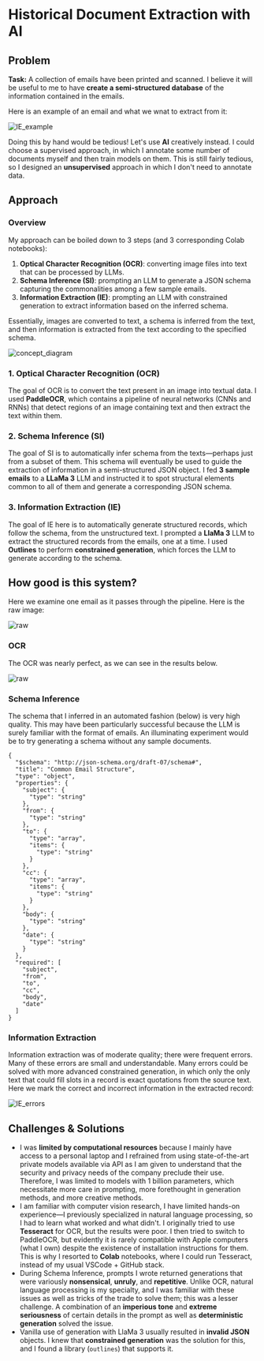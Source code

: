 # Historical Document Extraction with AI

## Problem
**Task:** A collection of emails have been printed and scanned. I believe it will be useful to me to have **create a semi-structured database** of the information contained in the emails.

Here is an example of an email and what we wnat to extract from it:

![IE_example](IE_example.png)


Doing this by hand would be tedious! Let's use **AI** creatively instead. I could choose a supervised approach, in which I annotate some number of documents myself and then train models on them. This is still fairly tedious, so I designed an **unsupervised** approach in which I don't need to annotate data.

## Approach
### Overview
My approach can be boiled down to 3 steps (and 3 corresponding Colab notebooks):

1. **Optical Character Recognition (OCR)**: converting image files into text that can be processed by LLMs.
2. **Schema Inference (SI)**: prompting an LLM to generate a JSON schema capturing the commonalities among a few sample emails.
3. **Information Extraction (IE)**: prompting an LLM with constrained generation to extract information based on the inferred schema.

Essentially, images are converted to text, a schema is inferred from the text, and then information is extracted from the text according to the specified schema.

![concept_diagram](concept_diagram.png)

### 1. Optical Character Recognition (OCR)
The goal of OCR is to convert the text present in an image into textual data. I used **PaddleOCR**, which contains a pipeline of neural networks (CNNs and RNNs) that detect regions of an image containing text and then extract the text within them.

### 2. Schema Inference (SI)
The goal of SI is to automatically infer schema from the texts—perhaps just from a subset of them. This schema will eventually be used to guide the extraction of information in a semi-structured JSON object. I fed **3 sample emails** to a **LLaMa 3** LLM and instructed it to spot structural elements common to all of them and generate a corresponding JSON schema. 

### 3. Information Extraction (IE)
The goal of IE here is to automatically generate structured records, which follow the schema, from the unstructured text. I prompted a **LlaMa 3** LLM to extract the structured records from the emails, one at a time. I used **Outlines** to perform **constrained generation**, which forces the LLM to generate according to the schema.

## How good is this system?
Here we examine one email as it passes through the pipeline. Here is the raw image:

![raw](truncated_80909413.png)
### OCR
The OCR was nearly perfect, as we can see in the results below.

![raw](ocr_80909413.png)

### Schema Inference
The schema that I inferred in an automated fashion (below) is very high quality. This may have been particularly successful because the LLM is surely familiar with the format of emails. An illuminating experiment would be to try generating a schema without any sample documents.

```
{
  "$schema": "http://json-schema.org/draft-07/schema#",
  "title": "Common Email Structure",
  "type": "object",
  "properties": {
    "subject": {
      "type": "string"
    },
    "from": {
      "type": "string"
    },
    "to": {
      "type": "array",
      "items": {
        "type": "string"
      }
    },
    "cc": {
      "type": "array",
      "items": {
        "type": "string"
      }
    },
    "body": {
      "type": "string"
    },
    "date": {
      "type": "string"
    }
  },
  "required": [
    "subject",
    "from",
    "to",
    "cc",
    "body",
    "date"
  ]
}
```

### Information Extraction
Information extraction was of moderate quality; there were frequent errors. Many of these errors are small and understandable. Many errors could be solved with more advanced constrained generation, in which only the only text that could fill slots in a record is exact quotations from the source text. Here we mark the correct and incorrect information in the extracted record:

![IE_errors](ie_errors.png)

## Challenges & Solutions

- I was **limited by computational resources** because I mainly have access to a personal laptop and I refrained from using state-of-the-art private models available via API as I am given to understand that the security and privacy needs of the company preclude their use. Therefore, I was limited to models with 1 billion parameters, which necessitate more care in prompting, more forethought in generation methods, and more creative methods.
- I am familiar with computer vision research, I have limited hands-on experience—I previously specialized in natural language processing, so I had to learn what worked and what didn't. I originally tried to use **Tesseract** for OCR, but the results were poor. I then tried to switch to PaddleOCR, but evidently it is rarely compatible with Apple computers (what I own) despite the existence of installation instructions for them. This is why I resorted to **Colab** notebooks, where I could run Tesseract, instead of my usual VSCode + GitHub stack.
- During Schema Inference, prompts I wrote returned generations that were variously **nonsensical**, **unruly**, and **repetitive**. Unlike OCR, natural language processing is my specialty, and I was familiar with these issues as well as tricks of the trade to solve them; this was a lesser challenge. A combination of an **imperious tone** and **extreme seriousness** of certain details in the prompt as well as **deterministic generation** solved the issue.
- Vanilla use of generation with LlaMa 3 usually resulted in **invalid JSON** objects. I knew that **constrained generation** was the solution for this, and I found a library (`outlines`) that supports it.
